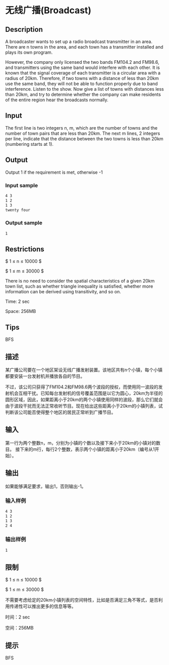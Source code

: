 # 无线广播(Broadcast)

## Description

A broadcaster wants to set up a radio broadcast transmitter in an area. There are n towns in the area, and each town has a transmitter installed and plays its own program.

However, the company only licensed the two bands FM104.2 and FM98.6, and transmitters using the same band would interfere with each other. It is known that the signal coverage of each transmitter is a circular area with a radius of 20km. Therefore, if two towns with a distance of less than 20km use the same band, they will not be able to function properly due to band interference. Listen to the show. Now give a list of towns with distances less than 20km, and try to determine whether the company can make residents of the entire region hear the broadcasts normally.

## Input

The first line is two integers n, m, which are the number of towns and the number of town pairs that are less than 20km. The next m lines, 2 integers per line, indicate that the distance between the two towns is less than 20km (numbering starts at 1).

## Output

 Output 1 if the requirement is met, otherwise -1

### Input sample

```markdown
4 3
1 2
1 3
twenty four
```

### Output sample

```markdown
1
```

## Restrictions

$ 1 ≤ n ≤ 10000 $

$ 1 ≤ m ≤ 30000 $

There is no need to consider the spatial characteristics of a given 20km town list, such as whether triangle inequality is satisfied, whether more information can be derived using transitivity, and so on.

Time: 2 sec

Space: 256MB

## Tips

BFS

## 描述

 某广播公司要在一个地区架设无线广播发射装置。该地区共有n个小镇，每个小镇都要安装一台发射机并播放各自的节目。

不过，该公司只获得了FM104.2和FM98.6两个波段的授权，而使用同一波段的发射机会互相干扰。已知每台发射机的信号覆盖范围是以它为圆心，20km为半径的圆形区域，因此，如果距离小于20km的两个小镇使用同样的波段，那么它们就会由于波段干扰而无法正常收听节目。现在给出这些距离小于20km的小镇列表，试判断该公司能否使得整个地区的居民正常听到广播节目。

## 输入

第一行为两个整数n，m，分别为小镇的个数以及接下来小于20km的小镇对的数目。 接下来的m行，每行2个整数，表示两个小镇的距离小于20km（编号从1开始）。

## 输出

如果能够满足要求，输出1，否则输出-1。

### 输入样例

```markdown
4 3
1 2
1 3
2 4
```

### 输出样例

```markdown
1
```

## 限制

$ 1 ≤ n ≤ 10000 $

$ 1 ≤ m ≤ 30000 $

不需要考虑给定的20km小镇列表的空间特性，比如是否满足三角不等式，是否利用传递性可以推出更多的信息等等。

时间：2 sec

空间：256MB

## 提示

BFS
